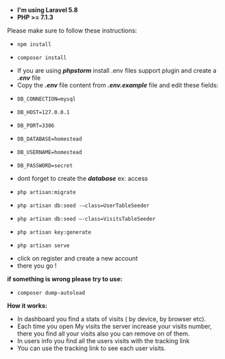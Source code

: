 * **I'm using Laravel 5.8**
* **PHP >= 7.1.3**

Please make sure to follow these instructions:

* `npm install`

* `composer install`

- If you are using **_phpstorm_** install .env files support plugin and create a **_.env_** file
- Copy the **_.env_**  file content from **_.env.example_** file 
 and edit these fields:
* `DB_CONNECTION=mysql`

* `DB_HOST=127.0.0.1`

* `DB_PORT=3306`

* `DB_DATABASE=homestead`

* `DB_USERNAME=homestead`

* `DB_PASSWORD=secret`

- dont forget to create the **_database_** ex: access
* `php artisan:migrate`

* `php artisan db:seed -—class=UserTableSeeder`

* `php artisan db:seed —-class=VisitsTableSeeder`

* `php artisan key:generate`

* `php artisan serve`

- click on register and create a new account 
- there you go !

**if something is wrong please try to use:**
* `composer dump-autoload`

**How it works:**
* In dashboard you find a stats of visits ( by device, by browser etc).
* Each time you open My visits the server increase your visits number, there you find all your visits also you can remove on of them.
* In users info you find all the users visits with the tracking link
* You can use the tracking link to see each user visits.